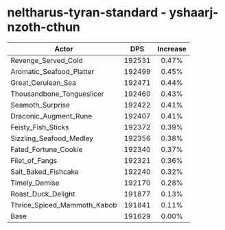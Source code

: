 # neltharus-tyran-standard - yshaarj-nzoth-cthun
| Actor | DPS | Increase |
|---|:---:|:---:|
|Revenge_Served_Cold|192531|0.47%|
|Aromatic_Seafood_Platter|192499|0.45%|
|Great_Cerulean_Sea|192471|0.44%|
|Thousandbone_Tongueslicer|192460|0.43%|
|Seamoth_Surprise|192422|0.41%|
|Draconic_Augment_Rune|192407|0.41%|
|Feisty_Fish_Sticks|192372|0.39%|
|Sizzling_Seafood_Medley|192356|0.38%|
|Fated_Fortune_Cookie|192340|0.37%|
|Filet_of_Fangs|192321|0.36%|
|Salt_Baked_Fishcake|192240|0.32%|
|Timely_Demise|192170|0.28%|
|Roast_Duck_Delight|191877|0.13%|
|Thrice_Spiced_Mammoth_Kabob|191841|0.11%|
|Base|191629|0.00%|
